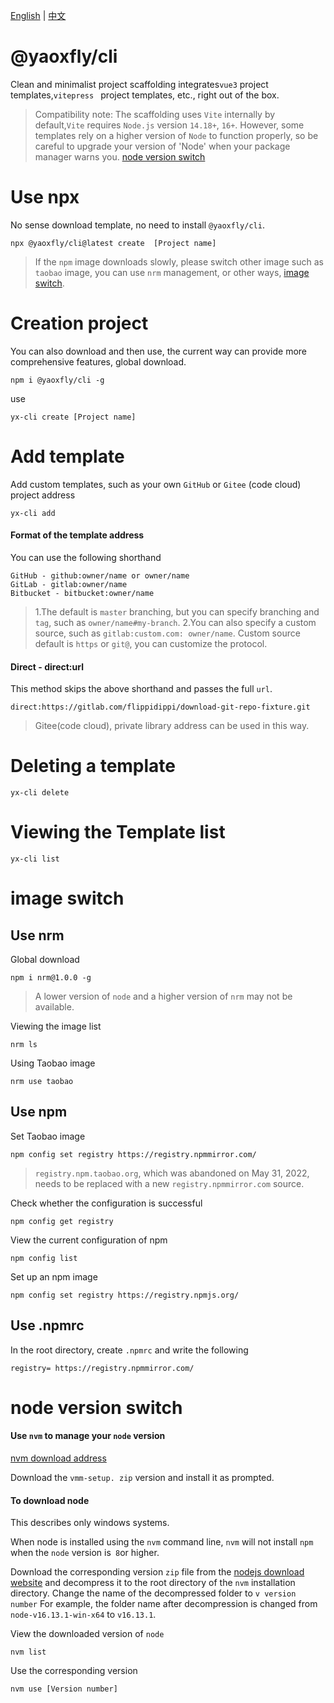 [English](README.md) | [中文](README-CN.md)

# @yaoxfly/cli

Clean and minimalist project scaffolding integrates`vue3` project templates,`vitepress ` project templates, etc., right out of the box.

> Compatibility note: The scaffolding uses `Vite` internally by default,`Vite` requires `Node.js` version ` 14.18+ `, `16+`. However, some templates rely on a higher version of `Node` to function properly, so be careful to upgrade your version of 'Node' when your package manager warns you.  [node version switch](#node-version-switch)


# Use npx

No sense download template, no need to install `@yaoxfly/cli`.

```
npx @yaoxfly/cli@latest create  [Project name]

```

> If the `npm` image downloads slowly, please switch other image such as `taobao` image, you can use `nrm` management, or other ways, [image switch](#image-switch).


# Creation project

You can also download and then use, the current way can provide more comprehensive features, global download.

```
npm i @yaoxfly/cli -g
```

use

```
yx-cli create [Project name]
```

# Add template

Add custom templates, such as your own `GitHub` or `Gitee` (code cloud) project address

```
yx-cli add
```

#### Format of the template address

You can use the following shorthand

```
GitHub - github:owner/name or owner/name
GitLab - gitlab:owner/name
Bitbucket - bitbucket:owner/name
```
> 1.The default is `master` branching, but you can specify branching and `tag`, such as `owner/name#my-branch`.
> 2.You can also specify a custom source, such as ` gitlab:custom.com: owner/name `. Custom source default is `https` or `git@`, you can customize the protocol.


#### Direct - direct:url 

This method skips the above shorthand and passes the full `url`.

```
direct:https://gitlab.com/flippidippi/download-git-repo-fixture.git
```

> Gitee(code cloud), private library address can be used in this way.

# Deleting a template

```
yx-cli delete
```

# Viewing the Template list

```
yx-cli list
```

# image switch

## Use nrm

Global download

```
npm i nrm@1.0.0 -g
```
>A lower version of `node` and a higher version of `nrm` may not be available.

Viewing the image list

```
nrm ls
```

Using Taobao image

```
nrm use taobao
```

## Use npm

Set Taobao image

```
npm config set registry https://registry.npmmirror.com/
```

> `registry.npm.taobao.org`, which was abandoned on May 31, 2022, needs to be replaced with a new `registry.npmmirror.com` source.


Check whether the configuration is successful

```
npm config get registry 
```

View the current configuration of npm
```
npm config list 
```

Set up an npm image
```
npm config set registry https://registry.npmjs.org/
```

##  Use .npmrc
In the root directory, create `.npmrc` and write the following

```
registry= https://registry.npmmirror.com/
```


# node version switch

#### Use `nvm` to manage your `node` version

[nvm download address](https://github.com/coreybutler/nvm-windows/releases)


Download the `vmm-setup. zip` version and install it as prompted.

#### To download node

This describes only windows systems.

When node is installed using the `nvm` command line, `nvm` will not install `npm` when the `node` version is` 8`or higher. 

Download the corresponding version `zip` file from the   [nodejs download website](https://registry.npmmirror.com/binary.html?path=node) and decompress it to the root directory of the `nvm` installation directory. Change the name of the decompressed folder to `v version number`
For example, the folder name after decompression is changed from `node-v16.13.1-win-x64` to `v16.13.1`.

View the downloaded version of `node`

```
nvm list
```

Use the corresponding version
```
nvm use [Version number]
```